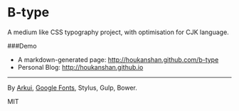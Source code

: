 B-type
======

A medium like CSS typography project, with optimisation for CJK language.

###Demo

- A markdown-generated page: http://houkanshan.github.com/b-type
- Personal Blog: http://houkanshan.github.io

---

By [Arkui](https://github.com/mockee/arkui), [Google Fonts](https://www.google.com/fonts), Stylus, Gulp, Bower.

MIT
